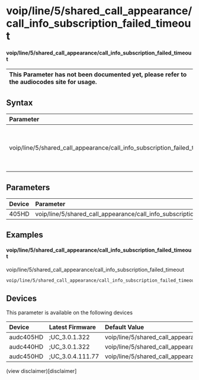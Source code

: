 ﻿---
description: voip/line/5/shared_call_appearance/call_info_subscription_failed_timeout
search: false
---

# voip/line/5/shared_call_appearance/call_info_subscription_failed_timeout

#### voip/line/5/shared_call_appearance/call_info_subscription_failed_timeout


| This Parameter has not been documented yet, please refer to the audiocodes site for usage.  |
| :--- |

## Syntax
| Parameter | Syntax |
| :--- | :--- |
|voip/line/5/shared_call_appearance/call_info_subscription_failed_timeout | {% raw %} undefined {% endraw %} |

## Parameters
|Device|Parameter|value|Description|
|:---|:---|:---|:---|
| 405HD | voip/line/5/shared_call_appearance/call_info_subscription_failed_timeout |  |  |

## Examples
#### voip/line/5/shared_call_appearance/call_info_subscription_failed_timeout

voip/line/5/shared_call_appearance/call_info_subscription_failed_timeout

```
voip/line/5/shared_call_appearance/call_info_subscription_failed_timeout=60
```

## Devices
This parameter is available on the following devices

| Device | Latest Firmware | Default Value |
|:---|:---|:---|
| audc405HD | ;UC_3.0.1.322 | voip/line/5/shared_call_appearance/call_info_subscription_failed_timeout=60 
| audc440HD | ;UC_3.0.1.322 | voip/line/5/shared_call_appearance/call_info_subscription_failed_timeout=60 
| audc450HD | ;UC_3.0.4.111.77 | voip/line/5/shared_call_appearance/call_info_subscription_failed_timeout=60 

(view disclaimer)[disclaimer]

